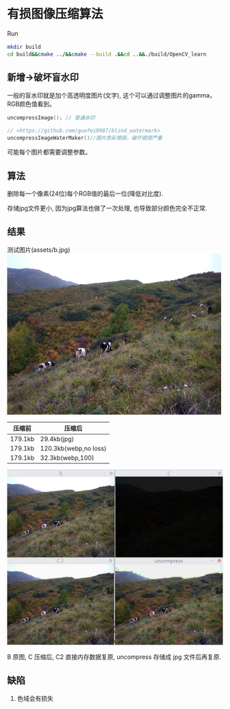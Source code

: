 # 有损图像压缩算法

Run

```sh
mkdir build
cd build&&cmake ../&&cmake --build .&&cd ..&&./build/OpenCV_learn
```

## 新增->破坏盲水印

一般的盲水印就是加个高透明度图片(文字), 这个可以通过调整图片的gamma，RGB颜色值看到。

```c++
uncompressImage(); // 普通水印
```

```c++
// <https://github.com/guofei9987/blind_watermark> 
uncompressImageWaterMaker()//图片色彩艳丽，破坏就很严重
```

可能每个图片都需要调整参数。

## 算法

删除每一个像素(24位)每个RGB值的最后一位(降低对比度).

存储jpg文件更小, 因为jpg算法也做了一次处理, 也导致部分颜色完全不正常.

## 结果

测试图片(assets/b.jpg)![测试图片](assets/b.jpg)

|压缩前|压缩后|
|---|---|
|179.1kb|29.4kb(jpg)|
|179.1kb|120.3kb(webp,no loss)|
|179.1kb|32.3kb(webp,100)|

![example.png](image/example.png)

B 原图, C 压缩后, C2 直接内存数据复原, uncompress 存储成 jpg 文件后再复原.

## 缺陷

1. 色域会有损失



